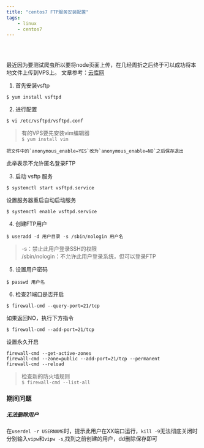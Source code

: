 ```yaml
---
title: "centos7 FTP服务安装配置"  
tags: 
	- linux
	- centos7
---
```


### &nbsp;
最近因为要测试爬虫所以要将node页面上传，在几经周折之后终于可以成功将本地文件上传到VPS上。
文章参考：[云库网](http://yunkus.com/centos7-ftp-service-install-config/)
<!-- more -->
1. 首先安装vsftp  
  ```
  $ yum install vsftpd
  ```
2. 进行配置  
  ```
  $ vi /etc/vsftpd/vsftpd.conf  
  ```
  >有的VPS要先安装vim编辑器  
  >`$ yum install vim`  

    把文件中的`anonymous_enable=YES`改为`anonymous_enable=NO`之后保存退出  
  此举表示不允许匿名登录FTP  

3.  启动 vsftp 服务  
  ```
  $ systemctl start vsftpd.service
  ```

  设置服务器重启自动启动服务  
  ```
  $ systemctl enable vsftpd.service  

  ```
4.   创建FTP用户
  ```
  $ useradd -d 用户目录 -s /sbin/nologin 用户名
  ```
  > -s：禁止此用户登录SSH的权限  
  > /sbin/nologin：不允许此用户登录系统，但可以登录FTP	

5.   设置用户密码  
  ```
  $ passwd 用户名
  ```

6.  检查21端口是否开启  
  ```  
  $ firewall-cmd --query-port=21/tcp
  ```
  如果返回NO，执行下方指令  
  ```  
  $ firewall-cmd --add-port=21/tcp
  ```

设置永久开启  
```  
firewall-cmd --get-active-zones
firewall-cmd --zone=public --add-port=21/tcp --permanent  
firewall-cmd --reload
```

 >检查新的防火墙规则  
 >`$ firewall-cmd --list-all`


### 期间问题


##### 无法删除用户
在`userdel -r USERNAME`时，提示此用户在XX端口运行，`kill -9`无法彻底关闭时 
分别输入`vipw`和`vipw -s`,找到之前创建的用户，dd删除保存即可 
